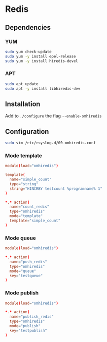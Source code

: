 # Redis

## Dependencies

### YUM

```sh
sudo yum check-update
sudo yum -y install epel-release
sudo yum -y install hiredis-devel
```

### APT

```sh
sudo apt update
sudo apt -y install libhiredis-dev
```

## Installation

Add to `./configure` the flag `--enable-omhiredis`

## Configuration

```sh
sudo vim /etc/rsyslog.d/00-omhiredis.conf
```

### Mode template

```conf
module(load="omhiredis")

template(
  name="simple_count"
  type="string"
  string="HINCRBY testcount %programname% 1"
)

*.* action(
  name="count_redis"
  type="omhiredis"
  mode="template"
  template="simple_count"
)
```

### Mode queue

```conf
module(load="omhiredis")

*.* action(
  name="push_redis"
  type="omhiredis"
  mode="queue"
  key="testqueue"
)
```

### Mode publish

```conf
module(load="omhiredis")

*.* action(
  name="publish_redis"
  type="omhiredis"
  mode="publish"
  key="testpublish"
)
```

